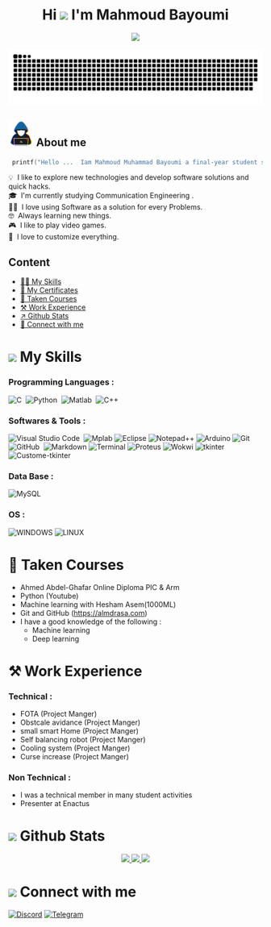 <h1 align="center">
  Hi
  <img src="https://media.giphy.com/media/hvRJCLFzcasrR4ia7z/giphy.gif" width="28">
  I'm Mahmoud Bayoumi 
</h1>

<!-- Typing SVG by DenverCoder1 - https://github.com/DenverCoder1/readme-typing-svg -->

<p align="center">
  <a href="https://github.com/DenverCoder1/readme-typing-svg"><img src="https://readme-typing-svg.herokuapp.com/?lines=Embedded%20System%20Engineer;Always%20learning%20new%20things&font=Fira%20Code&center=true&width=440&height=45&color=3DB54A&vCenter=true&size=22"></a>
</p> 

<!-- ![Snake animation](https://github.com/Mahmoudovic26/blob/output/github-contribution-grid-snake.svg) -->
<picture>
  <source media="(prefers-color-scheme: dark)" srcset="https://raw.githubusercontent.com/platane/platane/output/github-contribution-grid-snake-dark.svg">
  <source media="(prefers-color-scheme: light)" srcset="https://raw.githubusercontent.com/platane/platane/output/github-contribution-grid-snake.svg">
  <img alt="github contribution grid snake animation" src="https://raw.githubusercontent.com/platane/platane/output/github-contribution-grid-snake.svg">
</picture>

## <picture><img src = "https://github.com/0xAbdulKhalid/0xAbdulKhalid/raw/main/assets/mdImages/about_me.gif" width = 50px></picture> **About me**

```C
 printf("Hello ...  Iam Mahmoud Muhammad Bayoumi a final-year student specializing in communication engineering. ");
```

💡 &nbsp;I like to explore new technologies and develop software solutions and quick hacks.\
🎓 &nbsp;I'm currently studying Communication Engineering .\
:technologist: &nbsp;I love using Software as a solution for every Problems.\
:nerd_face: &nbsp;Always learning new things.\
:video_game: &nbsp;I like to play video games.\
:gem: &nbsp;I love to customize everything.

## Content

- [👨‍💻 My Skills](https://github.com/Mahmoudovic26#-my-skills)
- [📄 My Certificates](https://github.com/Mahmoudovic26#--my-certificates--)
- [🥸 Taken Courses](https://github.com/Mahmoudovic26#--taken-courses--)
- [⚒️ Work Experience](https://github.com/Mahmoudovic26#-%EF%B8%8F-work-experience-)
- [↗️ Github Stats ](https://github.com/Mahmoudovic26#-github-stats-)
- [🤝 Connect with me](https://github.com/Mahmoudovic26n#-what-i-want-to-learn-)



<h1><img src = "https://media2.giphy.com/media/QssGEmpkyEOhBCb7e1/giphy.gif?cid=ecf05e47a0n3gi1bfqntqmob8g9aid1oyj2wr3ds3mg700bl&rid=giphy.gif" width ="30"> My Skills</h1> 

### Programming Languages :
![C](https://img.shields.io/badge/-C-151A22?style=for-the-badge&logo=C)&nbsp;
![Python](https://img.shields.io/badge/-Python-151A22?style=for-the-badge&logo=python)&nbsp;
![Matlab](https://img.shields.io/badge/-MATLAB-151A22?style=for-the-badge&logo=MATLAB)&nbsp;
![C++](https://img.shields.io/badge/-C++-151A22?style=for-the-badge&logo=C%2B%2B&logoColor=00599C)&nbsp;

### Softwares & Tools :
![Visual Studio Code](https://img.shields.io/badge/-Visual%20Studio%20Code-151A22?style=for-the-badge&logo=visual-studio-code&logoColor=007ACC)&nbsp;
![Mplab](https://img.shields.io/badge/-Mplab-151A22?style=for-the-badge&logo=Mplab-ide)
![Eclipse](https://img.shields.io/badge/-Eclipse-151A22?style=for-the-badge&logo=eclipse-ide)
![Notepad++](https://img.shields.io/badge/-Notepad++-151A22?style=for-the-badge&logo=Notepad++)
![Arduino](https://img.shields.io/badge/-Arduino-151A22?style=for-the-badge&logo=Arduino) 
![Git](https://img.shields.io/badge/-Git-151A22?style=for-the-badge&logo=git)&nbsp;
![GitHub](https://img.shields.io/badge/-GitHub-151A22?style=for-the-badge&logo=github)&nbsp;
![Markdown](https://img.shields.io/badge/-Markdown-151A22?style=for-the-badge&logo=markdown)
![Terminal](https://img.shields.io/badge/Terminal-151A22?style=for-the-badge&logo=gnu-bash)
![Proteus](https://img.shields.io/badge/Proteus-151A22?style=for-the-badge&logo=proteus)
![Wokwi](https://img.shields.io/badge/Wokwi-151A22?style=for-the-badge&logo=Wokwi)
![tkinter](https://img.shields.io/badge/tkinter-151A22?style=for-the-badge&logo=tkinter)
![Custome-tkinter](https://img.shields.io/badge/Custome-tkinter-151A22?style=for-the-badge&logo=Custome-tkinter)

### Data Base :

![MySQL](https://img.shields.io/badge/mysql-151A22?style=for-the-badge&logo=mysql) 


### OS :
![WINDOWS](https://img.shields.io/badge/Windows-151A22?style=for-the-badge&logo=Windows)
![LINUX](https://img.shields.io/badge/Linux-151A22?style=for-the-badge&logo=linux)


<h1> 🥸 Taken Courses  </h1>

- Ahmed Abdel-Ghafar Online Diploma PIC & Arm
- Python (Youtube)
- Machine learning with Hesham Asem(1000ML)
- Git and GitHub (https://almdrasa.com)
- I have a good knowledge of the following :
  - Machine learning
  - Deep learning 
  
<h1> ⚒️ Work Experience </h1>

### Technical :
- FOTA (Project Manger)
- Obstcale avidance (Project Manger)
- small smart Home (Project Manger)
- Self balancing robot (Project Manger)
- Cooling system (Project Manger)
- Curse increase (Project Manger)


### Non Technical :
- I was a technical member in many student activities
- Presenter at Enactus 


<h1><img src = "https://media.giphy.com/media/iY8CRBdQXODJSCERIr/giphy.gif" width ="35"> Github Stats </h1>


<p align="center">
<a href="https://github.com/AVS1508">
  <img height="180em" src="https://github-readme-stats-eight-theta.vercel.app/api?username=Mahmoudovic26&theme=gotham&hide_border=true"/>
  <img height="180em" src="https://github-readme-stats-eight-theta.vercel.app/api/top-langs/?username=Mahmoudovic26&layout=compact&langs_count=8&theme=gotham&hide_border=true"/>
    <img height="left" src="https://github-readme-streak-stats.herokuapp.com/?user=Mahmoudovic26&theme=gotham&hide_border=true">

</a>
</p>


<h1> <img src='https://raw.githubusercontent.com/ShahriarShafin/ShahriarShafin/main/Assets/handshake.gif' width="80"> Connect with me </h1>

[![Discord](https://img.shields.io/badge/Discord-151A22?style=for-the-badge&logo=Discord)](https://discordapp.com/users/762007980530728971) 
[![Telegram](https://img.shields.io/badge/Telegram-151A22?style=for-the-badge&logo=Telegram)](https://t.me/NEWMAMO) 





